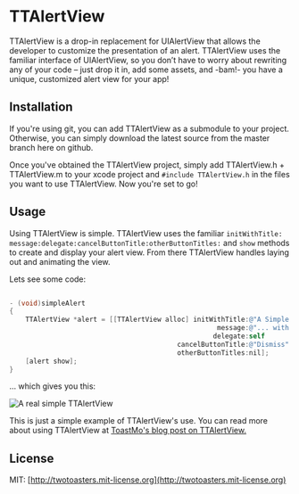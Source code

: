 # TTAlertView
TTAlertView is a drop-in replacement for UIAlertView that allows the developer to customize the presentation of an alert. TTAlertView uses the familiar interface of UIAlertView, so you don’t have to worry about rewriting any of your code – just drop it in, add some assets, and -bam!- you have a unique, customized alert view for your app!

## Installation ##

If you're using git, you can add TTAlertView as a submodule to your project. Otherwise, you can simply download the latest source from the master branch here on github. 

Once you've obtained the TTAlertView project, simply add TTAlertView.h + TTAlertView.m to your xcode project and `#include TTAlertView.h` in the files you want to use TTAlertView. Now you're set to go!

## Usage ##

Using TTAlertView is simple. TTAlertView uses the familiar `initWithTitle:​message:​delegate:​cancelButtonTitle:​otherButtonTitles:`  and `show` methods to create and display your alert view. From there TTAlertView handles laying out and animating the view. 

Lets see some code:

```objective-c A Simple TTAlertView Example

- (void)simpleAlert
{
    TTAlertView *alert = [[TTAlertView alloc] initWithTitle:@"A Simple TTAlertView" 
                                                    message:@"... with the default layout!" 
                                                   delegate:self 
                                          cancelButtonTitle:@"Dismiss" 
                                          otherButtonTitles:nil];
    [alert show];
}

```

... which gives you this:

![A real simple TTAlertView](http://f.cl.ly/items/0s101b290u2D463J3D0n/Screen%20Shot%202012-10-19%20at%2011.23.32%20AM.png)

This is just a simple example of TTAlertView's use. You can read more about using TTAlertView at [ToastMo's blog post on TTAlertView.](#http://toastmo.com/blog/2012/11/21/introducing-ttalertview/)

## License

MIT: [http://twotoasters.mit-license.org](http://twotoasters.mit-license.org)